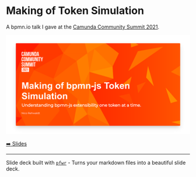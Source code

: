 # Making of Token Simulation

A bpmn.io talk I gave at the [Camunda Community Summit 2021](https://summit.camunda.com).

[![Slides](./screenshot.png)](https://nikku.github.io/talks/2021-token-simulation/)

[:arrow_right: Slides](https://nikku.github.io/talks/2021-token-simulation/)


---

Slide deck built with [`pfwr`](https://github.com/nikku/pfwr) - Turns your markdown files into a beautiful slide deck.
